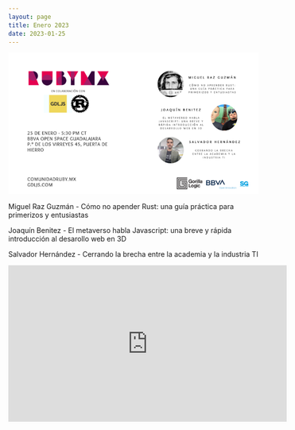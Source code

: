 ```yaml
---
layout: page
title: Enero 2023
date: 2023-01-25
---
```


![](/images/eventos/enero_2023/cuarto_anuncio.png)

Miguel Raz Guzmán - Cómo no apender Rust: una guía práctica para primerizos y entusiastas

Joaquín Benitez - El metaverso  habla Javascript: una breve y rápida introducción al desarollo web en 3D

Salvador Hernández - Cerrando la brecha entre la academia y la industria TI

<iframe width="560" height="315" src="https://www.youtube.com/embed/0jKoW2Um4Ko" title="YouTube video player" frameborder="0" allow="accelerometer; autoplay; clipboard-write; encrypted-media; gyroscope; picture-in-picture; web-share" allowfullscreen></iframe>

